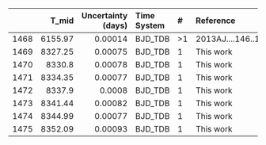 |      |   T_mid |   Uncertainty (days) | Time System   | #   | Reference           |
|-----:|--------:|---------------------:|:--------------|:----|:--------------------|
| 1468 | 6155.97 |              0.00014 | BJD_TDB       | >1  | 2013AJ....146..113B |
| 1469 | 8327.25 |              0.00075 | BJD_TDB       | 1   | This work           |
| 1470 | 8330.8  |              0.00078 | BJD_TDB       | 1   | This work           |
| 1471 | 8334.35 |              0.00077 | BJD_TDB       | 1   | This work           |
| 1472 | 8337.9  |              0.0008  | BJD_TDB       | 1   | This work           |
| 1473 | 8341.44 |              0.00082 | BJD_TDB       | 1   | This work           |
| 1474 | 8344.99 |              0.00077 | BJD_TDB       | 1   | This work           |
| 1475 | 8352.09 |              0.00093 | BJD_TDB       | 1   | This work           |
